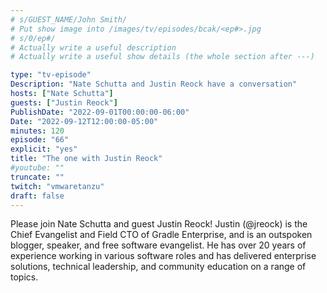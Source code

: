 ```yaml
---
# s/GUEST_NAME/John Smith/
# Put show image into /images/tv/episodes/bcak/<ep#>.jpg
# s/0/ep#/
# Actually write a useful description
# Actually write a useful show details (the whole section after ---)

type: "tv-episode"
Description: "Nate Schutta and Justin Reock have a conversation"
hosts: ["Nate Schutta"]
guests: ["Justin Reock"]
PublishDate: "2022-09-01T00:00:00-06:00"
Date: "2022-09-12T12:00:00-05:00"
minutes: 120
episode: "66"
explicit: "yes"
title: "The one with Justin Reock"
#youtube: ""
truncate: ""
twitch: "vmwaretanzu"
draft: false
---
```


Please join Nate Schutta and guest Justin Reock! Justin (@jreock) is the Chief Evangelist and Field CTO of Gradle Enterprise, and is an outspoken blogger, speaker, and free software evangelist. He has over 20 years of experience working in various software roles and has delivered enterprise solutions, technical leadership, and community education on a range of topics.
